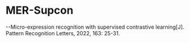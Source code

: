 # MER-Supcon
--Micro-expression recognition with supervised contrastive learning[J]. Pattern Recognition Letters, 2022, 163: 25-31.
